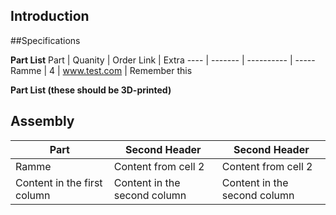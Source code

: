 ## Introduction


##Specifications


**Part List**
Part | Quanity | Order Link | Extra
---- | ------- | ---------- | -----
Ramme | 4 | www.test.com | Remember this

**Part List (these should be 3D-printed)**



## Assembly

Part | Second Header | Second Header
------------ | ------------- | -------------
Ramme | Content from cell 2 | Content from cell 2
Content in the first column | Content in the second column | Content in the second column
